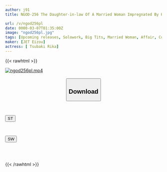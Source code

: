 ```yaml
---
author: j91
title: NGOD-256 The Daughter-in-law Of A Married Woman Impregnated By Her Father-in-law With An Heir. She Can't Tell Her Husband, But That Day She Became Pregnant With Her Father-in-law's Heir... Rika Tsubaki

url: /v/ngod256pl
date: 0000-03-07T01:35:00Z
image: "ngod256pl.jpg"
tags: [Upcoming releases, Solowork, Big Tits, Married Woman, Affair, Cuckold, Huge Cock	]
maker: [JET Eizou]
actress: [ Tsubaki Rika]
---
```



{{< rawhtml >}}

<div class="video" data-videoid="pending_link.html">
    <a href="javascript:;">
        <img src="/v/ngod256pl/ngod256pl.jpg" width="WIDTH" height="HEIGHT" alt="ngod256pl.mp4" loading="lazy">
    </a>
</div>

<script type="text/javascript" src="https://j91.asia/asset/on-demand-pend.js"></script>

<br>
  <link rel="stylesheet" href="https://j91.asia/asset/bs5.css">
  
  <center>
  <button class="btn btn-primary" type="button" data-bs-toggle="collapse" data-bs-target=".multi-collapse" aria-expanded="false" aria-controls="multiCollapseExample1 multiCollapseExample2"><h2>Download</h2></button></center>
</p>
<div class="row">
  <div class="col">
    <div class="collapse multi-collapse" id="multiCollapseExample1">
      <div class="card card-body">
	      	      <br>
<div class="buttons">  
<p><a href="https://j91.asia/pending_link.html" target="_blank"><button class="btn-hover color-3"><i class="fa fa-download"></i> ST</button></a></p></div>
    </div>
  </div>
</div>
  <div class="col">
    <div class="collapse multi-collapse" id="multiCollapseExample2">
      <div class="card card-body">
	      <br>
<div class="buttons">
<p><a href="https://j91.asia/pending_link.html" target="_blank"><button class="btn-hover color-2"><i class="fa fa-download"></i> SW</button></a></p></div>
<br><br>
      </div>
    </div>
  </div>
</div>

{{< /rawhtml >}}